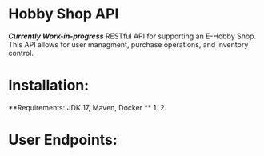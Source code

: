 # Hobby Shop API
***Currently Work-in-progress***
 RESTful API for supporting an E-Hobby Shop. This API allows for user managment, purchase operations, and inventory control. 

# Installation:
 **Requirements: JDK 17, Maven, Docker **
 1. 
 2. 

# User Endpoints:



